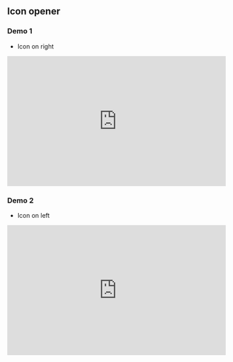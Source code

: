 ## Icon opener

### Demo 1
- Icon on right
<iframe width="100%" height="300" src="https://jsfiddle.net/DLdxV/embedded/result,html,js,css,resources/" allowfullscreen="allowfullscreen" frameborder="0"></iframe>

### Demo 2
- Icon on left
<iframe width="100%" height="300" src="https://jsfiddle.net/t7XKQ/embedded/result,html,js,css,resources/" allowfullscreen="allowfullscreen" frameborder="0"></iframe>
